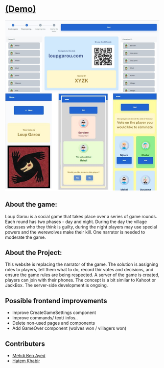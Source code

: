 # [(Demo)](https://loupgarou.netlify.app)

![preview](public/assets/preview1.jpg)
![preview](public/assets/preview6.jpg)


## About the game:
Loup Garou is a social game that takes place over a series of game rounds. Each round has two phases - day and night. During the day the village discusses who they think is guilty, during the night players may use special powers and the werewolves make their kill. One narrator is needed to moderate the game. 


## About the Project:
This website is replacing the narrator of the game. The solution is assigning roles to players, tell them what to do, record thir votes and decisions, and ensure the game rules are being respected. A server of the game is created, players can join with their phones. The concept is a bit similar to Kahoot or JackBox. The server-side development is ongoing.

## Possible frontend improvements

- Improve CreateGameSettings component
- Improve commands/ text/ infos..
- Delete non-used pages and components
- Add GameOver component (wolves won / villagers won)


## Contributers

-  [Mehdi Ben Ayed](https://github.com/BenAyedMehdi) 
-  [Hatem Khabir](https://github.com/HatemKhabir) 


